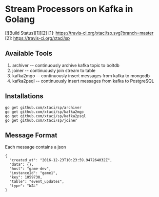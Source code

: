 # Stream Processors on Kafka in Golang
[![Build Status][1]][2]
[1]: https://travis-ci.org/xtaci/sp.svg?branch=master
[2]: https://travis-ci.org/xtaci/sp

## Available Tools
1. archiver -- continuously archive kafka topic to boltdb
2. joiner -- continuously join stream to table
3. kafka2mgo -- continuously insert messages from kafka to mongodb
4. kafka2psql -- continuously insert messages from kafka to PostgreSQL


## Installations
```
go get github.com/xtaci/sp/archiver
go get github.com/xtaci/sp/kafka2mgo
go get github.com/xtaci/sp/kafka2psql
go get github.com/xtaci/sp/joiner
```

## Message Format
Each message contains a json 
```
{
  "created_at": "2016-12-23T10:23:59.947264032Z",
  "data": {},
  "host": "game-dev",
  "instanceId": "game1",
  "key": 1059730,
  "table": "event_updates",
  "type": "WAL"
}
```
